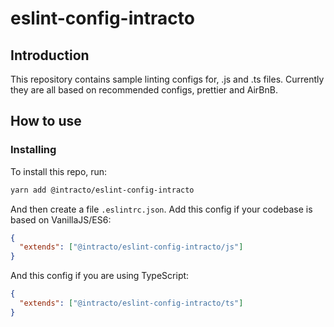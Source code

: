 # eslint-config-intracto

## Introduction

This repository contains sample linting configs for, .js and .ts files. Currently they are all based on recommended configs, prettier and AirBnB.

## How to use

### Installing

To install this repo, run:

```bash
yarn add @intracto/eslint-config-intracto
```

And then create a file `.eslintrc.json`. Add this config if your codebase is based on VanillaJS/ES6:

```json
{
  "extends": ["@intracto/eslint-config-intracto/js"]
}
```

And this config if you are using TypeScript:

```json
{
  "extends": ["@intracto/eslint-config-intracto/ts"]
}
```
